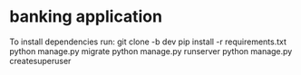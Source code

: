 # banking application

To install dependencies run:
  git clone -b dev <url git repo>
  pip install -r requirements.txt
  python manage.py migrate
  python manage.py runserver
  python manage.py createsuperuser
